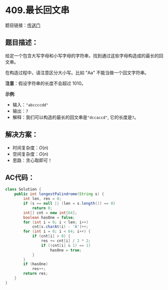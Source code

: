 # 409.最长回文串
题目链接：[传送门](https://leetcode-cn.com/problems/longest-palindrome/)

## 题目描述：
给定一个包含大写字母和小写字母的字符串，找到通过这些字母构造成的最长的回文串。

在构造过程中，请注意区分大小写。比如 "Aa" 不能当做一个回文字符串。

**注意**：假设字符串的长度不会超过 $1010$。

**示例**:
- 输入：`"abccccdd"`
- 输出：`7`
- 解释：我们可以构造的最长的回文串是`"dccaccd"`, 它的长度是`7`。

## 解决方案：
- 时间复杂度：$O(n)$
- 空间复杂度：$O(n)$
- 思路：贪心取即可！

## AC代码：
```java
class Solution {
	public int longestPalindrome(String s) {
		int len, res = 0;
		if (s == null || (len = s.length()) == 0)
			return 0;
		int[] cnt = new int[64];
		boolean hasOne = false;
		for (int i = 0; i < len; i++)
			cnt[s.charAt(i) - 'A']++;
		for (int i = 0; i < 64; i++) {
			if (cnt[i] > 0) {
				res += cnt[i] / 2 * 2;
				if ((cnt[i] & 1) == 1)
					hasOne = true;
			}
		}
		if (hasOne)
			res++;
		return res;
	}
}
```